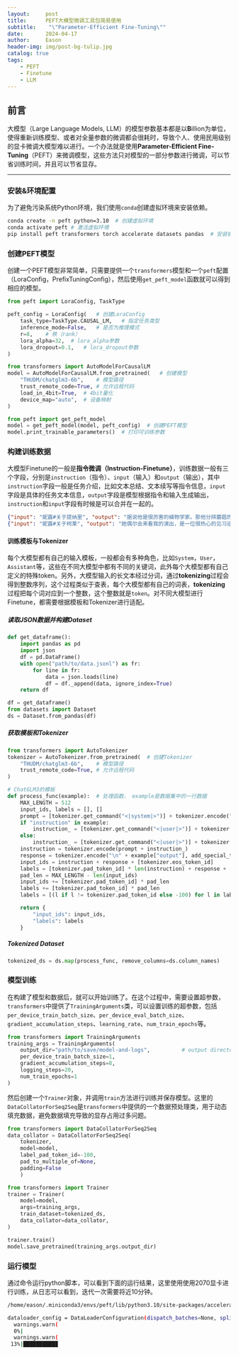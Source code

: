 ```yaml
---
layout:     post
title:      PEFT大模型微调工具包简易使用
subtitle:    "\"Parameter-Efficient Fine-Tuning\""
date:       2024-04-17
author:     Eason
header-img: img/post-bg-tulip.jpg
catalog: true
tags:
    - PEFT
    - Finetune
    - LLM
---
```




## 前言

大模型（Large Language Models, LLM）的模型参数基本都是以**B**illion为单位，使得重新训练模型、或者对全量参数的微调都会很耗时，导致个人、使用民用级别的显卡微调大模型难以进行。一个办法就是使用**Parameter-Efficient Fine-Tuning**（PEFT）来微调模型，这些方法只对模型的一部分参数进行微调，可以节省训练时间，并且可以节省显存。

---

### 安装&环境配置

为了避免污染系统Python环境，我们使用`conda`创建虚拟环境来安装依赖。
```bash
conda create -n peft python=3.10  # 创建虚拟环境
conda activate peft # 激活虚拟环境
pip install peft transformers torch accelerate datasets pandas  # 安装依赖
```


### 创建PEFT模型

创建一个PEFT模型非常简单，只需要提供一个`transformers`模型和一个`peft`配置（LoraConfig，PrefixTuningConfig），然后使用`get_peft_model`函数就可以得到相应的模型。
```python
from peft import LoraConfig, TaskType

peft_config = LoraConfig(   # 创建LoraConfig
    task_type=TaskType.CAUSAL_LM,   # 指定任务类型
    inference_mode=False,   # 是否为推理模式
    r=8,    # 秩（rank）
    lora_alpha=32,  # lora_alpha参数
    lora_dropout=0.1,   # lora_dropout参数
)

from transformers import AutoModelForCausalLM
model = AutoModelForCausalLM.from_pretrained(   # 创建模型
    "THUDM/chatglm3-6b",    # 模型路径
    trust_remote_code=True, # 允许远程代码
    load_in_4bit=True,  # 4bit量化
    device_map="auto",  # 设备映射
)

from peft import get_peft_model
model = get_peft_model(model, peft_config)  # 创建PEFT模型
model.print_trainable_parameters()  # 打印可训练参数
```

### 构建训练数据
大模型Finetune的一般是**指令微调（Instruction-Finetune）**，训练数据一般有三个字段，分别是`instruction`（指令）、`input`（输入）和`output`（输出），其中`instruction`字段一般是任务介绍，比如文本总结、文本续写等指令信息，`input`字段是具体的任务文本信息，`output`字段是模型根据指令和输入生成输出，`instruction`和`input`字段有时候是可以合并在一起的。

```json
{"input": "妮露#关于提纳里", "output": "据说他是很厉害的植物学家。那他分辨蘑菇的本领肯定很厉害，至少不会吃到毒蘑菇…好羡慕呀。"}
{"input": "妮露#关于柯莱", "output": "她偶尔会来看我的演出，是一位很热心的见习巡林员呢。她还提醒过我小心迷路，这是为什么呢？我也没有迷路过呀。"}
```

#### 训练模板与Tokenizer

每个大模型都有自己的输入模板，一般都会有多种角色，比如`System`，`User`，`Assistant`等，这些在不同大模型中都有不同的关键词，此外每个大模型都有自己定义的特殊token。另外，大模型输入的长文本经过分词，通过**tokenizing**过程会得到整数序列，这个过程类似于查表，每个大模型都有自己的词表，**tokenizing**过程把每个词对应到一个整数，这个整数就是`token`。对不同大模型进行Finetune，都需要根据模板和Tokenizer进行适配。

##### 读取JSON数据并构建Dataset
```python
def get_dataframe():
    import pandas as pd
    import json
    df = pd.DataFrame()
    with open("path/to/data.jsonl") as fr:
        for line in fr:
            data = json.loads(line)
            df = df._append(data, ignore_index=True)
    return df

df = get_dataframe()
from datasets import Dataset
ds = Dataset.from_pandas(df)
```

##### 获取模板和Tokenizer

```python
from transformers import AutoTokenizer
tokenizer = AutoTokenizer.from_pretrained(  # 创建Tokenizer
    "THUDM/chatglm3-6b",    # 模型路径
    trust_remote_code=True, # 允许远程代码
)

# ChatGLM3的模板
def process_func(example):  # 处理函数， example是数据集中的一行数据
    MAX_LENGTH = 512
    input_ids, labels = [], []
    prompt = [tokenizer.get_command("<|system|>")] + tokenizer.encode("现在模仿原神角色评价他人\n ", add_special_tokens=False)
    if "instruction" in example:
        instruction_ = [tokenizer.get_command("<|user|>")] + tokenizer.encode("\n " + "\n".join([example["instruction"], example["input"]]).strip(), add_special_tokens=False, max_length=MAX_LENGTH) + [tokenizer.get_command("<|assistant|>")]
    else:
        instruction_ = [tokenizer.get_command("<|user|>")] + tokenizer.encode("\n " + example["input"].strip(), add_special_tokens=False, max_length=MAX_LENGTH) + [tokenizer.get_command("<|assistant|>")]
    instruction = tokenizer.encode(prompt + instruction_)
    response = tokenizer.encode("\n" + example["output"], add_special_tokens=False)
    input_ids = instruction + response + [tokenizer.eos_token_id]
    labels = [tokenizer.pad_token_id] * len(instruction) + response + [tokenizer.eos_token_id]
    pad_len = MAX_LENGTH - len(input_ids)
    input_ids += [tokenizer.pad_token_id] * pad_len
    labels += [tokenizer.pad_token_id] * pad_len
    labels = [(l if l != tokenizer.pad_token_id else -100) for l in labels]

    return {
        "input_ids": input_ids,
        "labels": labels
    }
```

##### Tokenized Dataset

```python
tokenized_ds = ds.map(process_func, remove_columns=ds.column_names)
```

### 模型训练

在构建了模型和数据后，就可以开始训练了。在这个过程中，需要设置超参数，`transformers`中提供了`TrainingArguments`类，可以设置训练的超参数，包括`per_device_train_batch_size`、`per_device_eval_batch_size`、`gradient_accumulation_steps`、`learning_rate`、`num_train_epochs`等。

```python
from transformers import TrainingArguments
training_args = TrainingArguments(
    output_dir="path/to/save/model-and-logs",          # output directory
    per_device_train_batch_size=1,
    gradient_accumulation_steps=8,
    logging_steps=20,
    num_train_epochs=1
)
```

然后创建一个`Trainer`对象，并调用`train`方法进行训练并保存模型。这里的`DataCollatorForSeq2Seq`是`transformers`中提供的一个数据预处理类，用于动态填充数据，避免数据填充导致的显存占用过多问题。
```python
from transformers import DataCollatorForSeq2Seq
data_collator = DataCollatorForSeq2Seq(
    tokenizer, 
    model=model,
    label_pad_token_id=-100,
    pad_to_multiple_of=None,
    padding=False
    )

from transformers import Trainer
trainer = Trainer(
    model=model,
    args=training_args,
    train_dataset=tokenized_ds,
    data_collator=data_collator,
)

trainer.train()
model.save_pretrained(training_args.output_dir)
```


### 运行模型

通过命令运行python脚本，可以看到下面的运行结果，这里使用使用2070显卡进行训练，从日志可以看到，迭代一次需要将近10分钟。

```bash
/home/eason/.miniconda3/envs/peft/lib/python3.10/site-packages/accelerate/accelerator.py:436: FutureWarning: Passing the following arguments to `Accelerator` is deprecated and will be removed in version 1.0 of Accelerate: dict_keys(['dispatch_batches', 'split_batches', 'even_batches', 'use_seedable_sampler']). Please pass an `accelerate.DataLoaderConfiguration` instead:

dataloader_config = DataLoaderConfiguration(dispatch_batches=None, split_batches=False, even_batches=True, use_seedable_sampler=True)
  warnings.warn(
  0%|                                                                                                | 0/89 [00:00<?, ?it/s]/home/eason/.miniconda3/envs/peft/lib/python3.10/site-packages/bitsandbytes/nn/modules.py:426: UserWarning: Input type into Linear4bit is torch.float16, but bnb_4bit_compute_dtype=torch.float32 (default). This will lead to slow inference or training speed.
  warnings.warn(
 13%|██████████▉                                                                      | 12/89 [1:57:16<13:16:15, 620.46s/it]
```